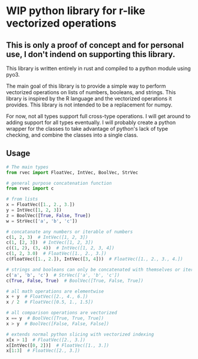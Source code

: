 # WIP python library for r-like vectorized operations  
## This is only a proof of concept and for personal use, I don't indend on supporting this library.

This library is written entirely in rust and compiled to a python module using pyo3.

The main goal of this library is to provide a simple way to perform vectorized operations on lists of numbers, booleans, and strings. This library is inspired by the R language and the vectorized operations it provides. This library is not intended to be a replacement for numpy.  

For now, not all types support full cross-type operations. I will get around to adding support for all types eventually. I will probably create a python wrapper for the classes to take advantage of python's lack of type checking, and combine the classes into a single class.  

## Usage
```python
# The main types
from rvec import FloatVec, IntVec, BoolVec, StrVec

# general purpose concatenation function
from rvec import c

# from lists
x = FloatVec([1., 2., 3.])
y = IntVec([1, 2, 3])
z = BoolVec([True, False, True])
w = StrVec(['a', 'b', 'c'])

# concatanate any numbers or iterable of numbers
c(1, 2, 3)  # IntVec([1, 2, 3])
c(1, [2, 3])  # IntVec([1, 2, 3])
c((1, 2), (3, 4))  # IntVec([1, 2, 3, 4])
c(1, 2, 3.0)  # FloatVec([1., 2., 3.])
c(FloatVec([1., 2.]), IntVec([3, 4]))  # FloatVec([1., 2., 3., 4.])

# strings and booleans can only be concatenated with themselves or iterables of themselves
c('a', 'b', 'c')  # StrVec(['a', 'b', 'c'])
c(True, False, True)  # BoolVec([True, False, True])

# all math operations are elementwise
x + y  # FloatVec([2., 4., 6.])
x / 2  # FloatVec([0.5, 1., 1.5])

# all comparison operations are vectorized
x == y  # BoolVec([True, True, True])
x > y  # BoolVec([False, False, False])

# extends normal python slicing with vectorized indexing
x[x > 1]  # FloatVec([2., 3.])
x[IntVec([0, 2])]  # FloatVec([1., 3.])
x[1:3]  # FloatVec([2., 3.])
```